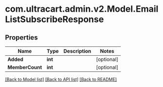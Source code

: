 
# com.ultracart.admin.v2.Model.EmailListSubscribeResponse

## Properties

Name | Type | Description | Notes
------------ | ------------- | ------------- | -------------
**Added** | **int** |  | [optional] 
**MemberCount** | **int** |  | [optional] 

[[Back to Model list]](../README.md#documentation-for-models)
[[Back to API list]](../README.md#documentation-for-api-endpoints)
[[Back to README]](../README.md)

